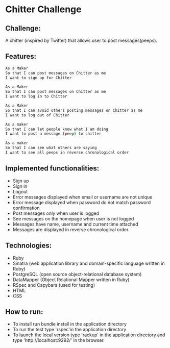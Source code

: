 
Chitter Challenge
=================

Challenge:
-------

A chitter (inspired by Twitter) that allows user to post messages(peeps).

Features:
-------

```sh
As a Maker
So that I can post messages on Chitter as me
I want to sign up for Chitter

As a Maker
So that I can post messages on Chitter as me
I want to log in to Chitter

As a Maker
So that I can avoid others posting messages on Chitter as me
I want to log out of Chitter

As a maker
So that I can let people know what I am doing
I want to post a message (peep) to chitter

As a maker
So that I can see what others are saying
I want to see all peeps in reverse chronological order
```

Implemented functionalities:
------------------------------

* Sign up
* Sign in
* Logout
* Error messages displayed when email or username are not unique
* Error message displayed when password do not match password confirmation
* Post messages only when user is logged
* See messages on the homepage when user is not logged
* Messages have name, username and current time attached
* Messages are displayed in reverse chronological order.


Technologies:
----------
* Ruby
* Sinatra (web application library and domain-specific language written in Ruby)
* PostgreSQL (open source object-relational database system)
* DataMapper (Object Relational Mapper written in Ruby)
* RSpec and Capybara (used for testing)
* HTML
* CSS


How to run:
----------
* To install run bundle install in the application directory
* To run the test type 'rspec'in the application directory
* To launch the local version type 'rackup' in the application directory and type 'http://localhost:9292/' in the browser.



